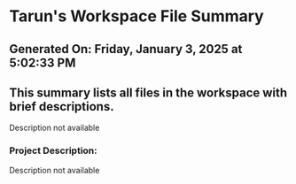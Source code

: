 # Tarun's Workspace File Summary
## Generated On: Friday, January 3, 2025 at 5:02:33 PM
This summary lists all files in the workspace with brief descriptions.
---
Description not available 
### Project Description:
 Description not available
